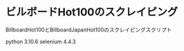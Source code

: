 # ビルボードHot100のスクレイピング
BillboardHot100とBillboardJapanHot100のスクレイピングスクリプト

python 3.10.6
selenium 4.4.3
